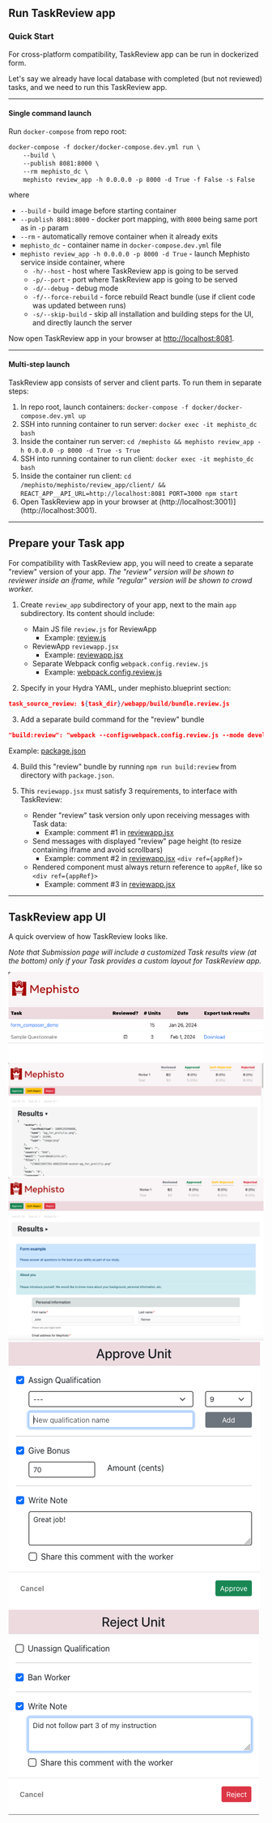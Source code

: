 <!---
  Copyright (c) Meta Platforms and its affiliates.
  This source code is licensed under the MIT license found in the
  LICENSE file in the root directory of this source tree.
-->

## Run TaskReview app


### Quick Start

For cross-platform compatibility, TaskReview app can be run in dockerized form.

Let's say we already have local database with completed (but not reviewed) tasks, and we need to run this TaskReview app.

---

#### Single command launch

Run `docker-compose` from repo root:

```shell
docker-compose -f docker/docker-compose.dev.yml run \
    --build \
    --publish 8081:8000 \
    --rm mephisto_dc \
    mephisto review_app -h 0.0.0.0 -p 8000 -d True -f False -s False
```

where
- `--build` - build image before starting container
- `--publish 8081:8000` - docker port mapping, with `8000` being same port as in `-p` param
- `--rm` - automatically remove container when it already exits
- `mephisto_dc` - container name in `docker-compose.dev.yml` file
- `mephisto review_app -h 0.0.0.0 -p 8000 -d True` - launch Mephisto service inside container, where
    - `-h/--host` - host where TaskReview app is going to be served
    - `-p/--port` - port where TaskReview app is going to be served
    - `-d/--debug` - debug mode
    - `-f/--force-rebuild` - force rebuild React bundle (use if client code was updated between runs)
    - `-s/--skip-build` - skip all installation and building steps for the UI, and directly launch the server

Now open TaskReview app in your browser at [http://localhost:8081](http://localhost:8081).

---

#### Multi-step launch

TaskReview app consists of server and client parts. To run them in separate steps:

1. In repo root, launch containers: `docker-compose -f docker/docker-compose.dev.yml up`
2. SSH into running container to run server: `docker exec -it mephisto_dc bash`
3. Inside the container run server: `cd /mephisto && mephisto review_app -h 0.0.0.0 -p 8000 -d True -s True`
4. SSH into running container to run client: `docker exec -it mephisto_dc bash`
5. Inside the container run client: `cd /mephisto/mephisto/review_app/client/ && REACT_APP__API_URL=http://localhost:8081 PORT=3000 npm start`
6. Open TaskReview app in your browser at (http://localhost:3001)](http://localhost:3001).

---

## Prepare your Task app

For compatibility with TaskReview app, you will need to create a separate "review" version of your app.
_The "review" version will be shown to reviewer inside an iframe, while "regular" version will be shown to crowd worker._

1. Create `review_app` subdirectory of your app, next to the main `app` subdirectory. Its content should include:
    - Main JS file `review.js` for ReviewApp
        - Example: [review.js](/examples/remote_procedure/mnist/webapp/src/review.js)
    - ReviewApp `reviewapp.jsx`
        - Example: [reviewapp.jsx](/examples/remote_procedure/mnist/webapp/src/reviewapp.jsx)
    - Separate Webpack config `webpack.config.review.js`
        - Example: [webpack.config.review.js](/examples/remote_procedure/mnist/webapp/webpack.config.review.js)

2. Specify in your Hydra YAML, under mephisto.blueprint section:
```json
task_source_review: ${task_dir}/webapp/build/bundle.review.js
```

3. Add a separate build command for the "review" bundle
```json
"build:review": "webpack --config=webpack.config.review.js --mode development"
```
Example: [package.json](/examples/remote_procedure/mnist/webapp/package.json)

4. Build this "review" bundle by running `npm run build:review` from directory with `package.json`.

5. This `reviewapp.jsx` must satisfy 3 requirements, to interface with TaskReview:
    - Render "review" task version only upon receiving messages with Task data:
        - Example: comment #1 in [reviewapp.jsx](/examples/remote_procedure/mnist/webapp/src/reviewapp.jsx)
    - Send messages with displayed "review" page height (to resize containing iframe and avoid scrollbars)
        - Example: comment #2 in [reviewapp.jsx](/examples/remote_procedure/mnist/webapp/src/reviewapp.jsx)
        `<div ref={appRef}>`
    - Rendered component must always return reference to `appRef`, like so `<div ref={appRef}>`
        - Example: comment #3 in [reviewapp.jsx](/examples/remote_procedure/mnist/webapp/src/reviewapp.jsx)

---

## TaskReview app UI

A quick overview of how TaskReview looks like.

_Note that Submission page will include a customized Task results view (at the bottom) only if your Task provides a custom layout for TaskReview app._

![List of tasks](./screenshots/tasks_list.png)
![Generic Task results view](./screenshots/submission_results_expanded.png)
![Custom Task results view](./screenshots/submission_results_collapsed.png)
![Submission approval dialog](./screenshots/submission_approve_dialog.png)
![Submission reject dialog](./screenshots/submission_reject_dialog.png)

